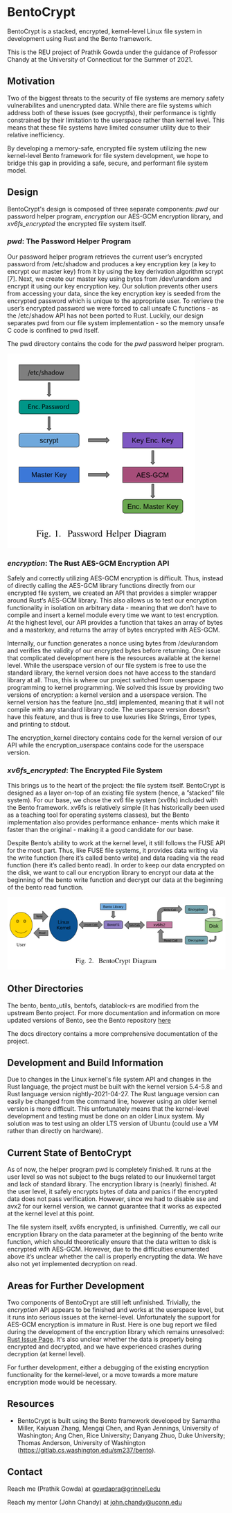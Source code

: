 # BentoCrypt
BentoCrypt is a stacked, encrypted, kernel-level Linux file system in 
development using Rust and the Bento framework.

This is the REU project of Prathik Gowda under the guidance of Professor Chandy 
at the University of Connecticut for the Summer of 2021.

## Motivation
Two of the biggest threats to the security of file systems
are memory safety vulnerabilites and unencrypted data. While there are file
systems which address both of these issues (see gocryptfs), their
performance is tightly constrained by their limitation to the userspace rather
than kernel level. This means that these file systems have limited consumer 
utility due to their relative inefficiency.

By developing a memory-safe, encrypted file system utilizing the new 
kernel-level Bento framework for file system development, we hope to bridge this
 gap in providing a safe, secure, and performant file system model.

## Design
BentoCrypt's design is composed of three separate components: *pwd* our password
helper program, *encryption* our AES-GCM encryption library, and 
*xv6fs_encrypted* the encrypted file system itself. 

### *pwd*: The Password Helper Program
Our password helper program retrieves the current user’s encrypted password
from /etc/shadow and produces a key encryption key (a key
to encrypt our master key) from it by using the key derivation
algorithm scrypt [7]. Next, we create our master key using
bytes from /dev/urandom and encrypt it using our key encryption 
key. Our solution prevents other users from accessing your
data, since the key encryption key is seeded from the encrypted
password which is unique to the appropriate user.
To retrieve the user’s encrypted password we were forced to
call unsafe C functions - as the /etc/shadow API has not been
ported to Rust. Luckily, our design separates pwd from our file
system implementation - so the memory unsafe C code is confined to
pwd itself.

The pwd directory contains the code for the *pwd* password helper program.

![](images/pwd.png)

### *encryption*: The Rust AES-GCM Encryption API
Safely and correctly utilizing AES-GCM encryption is difficult.
Thus, instead of directly calling the AES-GCM library
functions directly from our encrypted file system, we created an
API that provides a simpler wrapper
around Rust’s AES-GCM library. This also allows us to test
our encryption functionality in isolation on arbitrary data -
meaning that we don’t have to compile and insert a kernel
module every time we want to test encryption.
At the highest level, our API provides a function that takes
an array of bytes and a masterkey, and returns the array
of bytes encrypted with AES-GCM. 

Internally, our function
generates a nonce using bytes from /dev/urandom and verifies
the validity of our encrypted bytes before returning.
One issue that complicated development here is the resources available at the 
kernel level. While the userspace version of our file system is free to use 
the standard library, the kernel version does not have access to the standard 
library at all. Thus, this is where our project switched from userspace
programming to kernel programming. We solved this issue
by providing two versions of encryption: a kernel version
and a userspace version. The kernel version has the feature
[no_std] implemented, meaning that it will not compile with
any standard library code. The userspace version doesn’t have
this feature, and thus is free to use luxuries like Strings, Error
types, and printing to stdout.
	
The encryption_kernel directory contains code for the kernel version of our
API while the encryption_userspace contains code for the userspace version.

### *xv6fs_encrypted*: The Encrypted File System
This brings us to the heart of the project: the file system
itself. BentoCrypt is designed as a layer on-top of an existing
file system (hence, a ”stacked” file system). For our base, we
chose the xv6 file system (xv6fs) included with the Bento
framework. xv6fs is relatively simple (it has historically been
used as a teaching tool for operating systems classes), but
the Bento implementation also provides performance enhance-
ments which make it faster than the original - making it a good
candidate for our base.

Despite Bento’s ability to work at the kernel level, it still
follows the FUSE API for the most part. Thus, like FUSE
file systems, it provides data writing via the write function
(here it’s called bento write) and data reading via the read
function (here it’s called bento read). In order to keep our data
encrypted on the disk, we want to call our encryption library to
encrypt our data at the beginning of the bento write function
and decrypt our data at the beginning of the bento read
function.

![](images/bentocrypt_diagram.png)

## Other Directories
The bento, bento_utils, bentofs, datablock-rs are modified from the
upstream Bento project. For more documentation and information on more updated
versions of Bento, see the Bento repository 
[here](https://github.com/smiller123/bento)

The docs directory contains a more comprehensive documentation of the project.

## Development and Build Information
Due to changes in the Linux kernel's file system API and changes in the Rust
language, the project must be built with the kernel version 5.4-5.8 and
Rust language version nightly-2021-04-27. The Rust language version can easily
be changed from the command line, however using an older kernel version is more
difficult. This unfortunately means that
the kernel-level development and testing must be done on an older Linux system.
My solution was to test using an older LTS version of Ubuntu (could use a VM
rather than directly on hardware). 

## Current State of BentoCrypt
As of now, the helper program pwd is completely finished.
It runs at the user level so was not subject to the bugs related
to our linuxkernel target and lack of standard library.
The encryption library is (nearly) finished. At the user level,
it safely encrypts bytes of data and panics if the encrypted data
does not pass verification. However, since we had to disable
sse and avx2 for our kernel version, we cannot guarantee that
it works as expected at the kernel level at this point.

The file system itself, xv6fs encrypted, is unfinished. Currently, 
we call our encryption library on the data parameter
at the beginning of the bento write function, which should
theoretically ensure that the data written to disk is encrypted
with AES-GCM. However, due to the difficulties enumerated
above it’s unclear whether the call is properly encrypting the
data. We have also not yet implemented decryption on read.

## Areas for Further Development
Two components of BentoCrypt are still left unfinished. Trivially, the 
*encryption* API appears to be finished and works at the userspace level, but it
runs into serious issues at the kernel-level. Unfortunately the support for 
AES-GCM encryption is immature in Rust. Here is one bug report we filed during the
development of the encryption library which remains unresolved: 
[Rust Issue Page](https://github.com/rust-lang/rust/issues/87642). It's also
unclear whether the data is properly being encrypted and decrypted, and we have
experienced crashes during decryption (at kernel level).

For further development, either a debugging of the existing encryption 
functionality for the kernel-level, or a move towards a more mature encryption
mode would be necessary. 

## Resources
- BentoCrypt is built using the Bento framework developed by Samantha Miller,
  Kaiyuan Zhang, Mengqi Chen, and Ryan Jennings, University of Washington; Ang
  Chen, Rice University; Danyang Zhuo, Duke University; Thomas Anderson,
  University of Washington (https://gitlab.cs.washington.edu/sm237/bento).

## Contact
Reach me (Prathik Gowda) at gowdapra@grinnell.edu

Reach my mentor (John Chandy) at john.chandy@uconn.edu